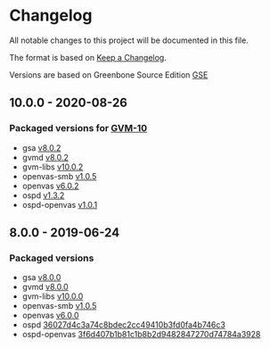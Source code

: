 # Changelog

All notable changes to this project will be documented in this file.

The format is based on [Keep a Changelog](https://keepachangelog.com/en/1.0.0/).

Versions are based on Greenbone Source Edition [GSE](https://community.greenbone.net/t/about-the-greenbone-source-edition-gse-category/176)

## 10.0.0 - 2020-08-26

### Packaged versions for [GVM-10](https://community.greenbone.net/t/gvm-10-old-old-stable-initial-release-2019-04-05/208)
- gsa [v8.0.2](https://github.com/greenbone/gsa/releases/tag/v8.0.2)
- gvmd [v8.0.2](https://github.com/greenbone/gvmd/releases/tag/v8.0.2)
- gvm-libs [v10.0.2](https://github.com/greenbone/gvm-libs/releases/tag/v10.0.2)
- openvas-smb [v1.0.5](https://github.com/greenbone/openvas-smb/releases/tag/v1.0.5)
- openvas [v6.0.2](https://github.com/greenbone/openvas/releases/tag/v6.0.2)
- ospd [v1.3.2](https://github.com/greenbone/ospd/releases/tag/v1.3.2)
- ospd-openvas [v1.0.1](https://github.com/greenbone/ospd-openvas/releases/tag/v1.0.1)

## 8.0.0 - 2019-06-24

### Packaged versions
- gsa [v8.0.0](https://github.com/greenbone/gsa/releases/tag/v8.0.00)
- gvmd [v8.0.0](https://github.com/greenbone/gvmd/releases/tag/v8.0.0)
- gvm-libs [v10.0.0](https://github.com/greenbone/gvm-libs/releases/tag/v10.0.0)
- openvas-smb [v1.0.5](https://github.com/greenbone/openvas-smb/releases/tag/v1.0.5)
- openvas [v6.0.0](https://github.com/greenbone/openvas/releases/tag/v6.0.0)
- ospd [36027d4c3a74c8bdec2cc49410b3fd0fa4b746c3](https://github.com/greenbone/ospd/commit/36027d4c3a74c8bdec2cc49410b3fd0fa4b746c3)
- ospd-openvas [3f6d407b1b81c1b8b2d9482847270d74784a3928](https://github.com/greenbone/ospd-openvas/commit/3f6d407b1b81c1b8b2d9482847270d74784a3928)
